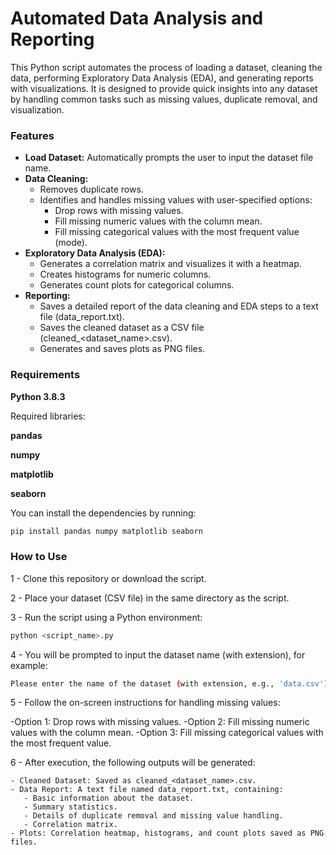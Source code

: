 # Automated Data Analysis and Reporting


This Python script automates the process of loading a dataset, cleaning the data, performing Exploratory Data Analysis (EDA), and generating reports with visualizations. It is designed to provide quick insights into any dataset by handling common tasks such as missing values, duplicate removal, and visualization.

### Features

   - **Load Dataset:** Automatically prompts the user to input the dataset file name.
   - **Data Cleaning:**
        - Removes duplicate rows.
        - Identifies and handles missing values with user-specified options:
            - Drop rows with missing values.
            - Fill missing numeric values with the column mean.
            - Fill missing categorical values with the most frequent value (mode).
   - **Exploratory Data Analysis (EDA):**
        - Generates a correlation matrix and visualizes it with a heatmap.
        - Creates histograms for numeric columns.
        - Generates count plots for categorical columns.
   - **Reporting:**
        - Saves a detailed report of the data cleaning and EDA steps to a text file (data_report.txt).
        - Saves the cleaned dataset as a CSV file (cleaned_<dataset_name>.csv).
        - Generates and saves plots as PNG files.

### Requirements

 **Python 3.8.3**
 
Required libraries:

 **pandas**
 
 **numpy**
 
 **matplotlib**
 
 **seaborn**

You can install the dependencies by running: 
```bash
pip install pandas numpy matplotlib seaborn 
```

### How to Use
1 - Clone this repository or download the script.

2 - Place your dataset (CSV file) in the same directory as the script.

3 - Run the script using a Python environment:
```bash
python <script_name>.py
```

4 - You will be prompted to input the dataset name (with extension), for example:
```bash
Please enter the name of the dataset (with extension, e.g., 'data.csv'): my_data.csv
```

5 - Follow the on-screen instructions for handling missing values:

   -Option 1: Drop rows with missing values.
   -Option 2: Fill missing numeric values with the column mean.
   -Option 3: Fill missing categorical values with the most frequent value.

6 - After execution, the following outputs will be generated:

    - Cleaned Dataset: Saved as cleaned_<dataset_name>.csv.
    - Data Report: A text file named data_report.txt, containing:
       - Basic information about the dataset.
       - Summary statistics.
       - Details of duplicate removal and missing value handling.
       - Correlation matrix.
    - Plots: Correlation heatmap, histograms, and count plots saved as PNG files.




